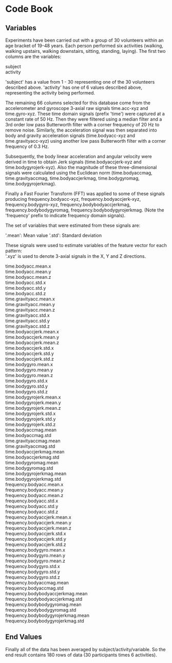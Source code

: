 Code Book
=========

Variables
---------

Experiments have been carried out with a group of 30 volunteers within an age bracket of 19-48 years. Each person performed six activities (walking, walking upstairs, walking downstairs, sitting, standing, laying). The first two columns are the variables:

subject  
activity

'subject' has a value from 1 - 30 representing one of the 30 volunteers described above. 'activity' has one of 6 values described above, representing the activity being performed. 

The remaining 66 columns selected for this database come from the accelerometer and gyroscope 3-axial raw signals time.acc-xyz and time.gyro-xyz. These time domain signals (prefix 'time') were captured at a constant rate of 50 Hz. Then they were filtered using a median filter and a 3rd order low pass Butterworth filter with a corner frequency of 20 Hz to remove noise. Similarly, the acceleration signal was then separated into body and gravity acceleration signals (time.bodyacc-xyz and time.gravityacc-xyz) using another low pass Butterworth filter with a corner frequency of 0.3 Hz. 

Subsequently, the body linear acceleration and angular velocity were derived in time to obtain Jerk signals (time.bodyaccjerk-xyz and time.bodygyrojerk-xyz). Also the magnitude of these three-dimensional signals were calculated using the Euclidean norm (time.bodyaccmag, time.gravityaccmag, time.bodyaccjerkmag, time.bodygyromag, time.bodygyrojerkmag). 

Finally a Fast Fourier Transform (FFT) was applied to some of these signals producing frequency.bodyacc-xyz, frequency.bodyaccjerk-xyz, frequency.bodygyro-xyz, frequency.bodybodyaccjerkmag, frequency.bodybodygyromag, frequency.bodybodygyrojerkmag. (Note the 'frequency' prefix to indicate frequency domain signals). 

The set of variables that were estimated from these signals are: 

'.mean': Mean value
'.std': Standard deviation

These signals were used to estimate variables of the feature vector for each pattern:  
'.xyz' is used to denote 3-axial signals in the X, Y and Z directions.

time.bodyacc.mean.x  
time.bodyacc.mean.y  
time.bodyacc.mean.z  
time.bodyacc.std.x  
time.bodyacc.std.y  
time.bodyacc.std.z  
time.gravityacc.mean.x  
time.gravityacc.mean.y  
time.gravityacc.mean.z  
time.gravityacc.std.x  
time.gravityacc.std.y  
time.gravityacc.std.z  
time.bodyaccjerk.mean.x  
time.bodyaccjerk.mean.y  
time.bodyaccjerk.mean.z  
time.bodyaccjerk.std.x  
time.bodyaccjerk.std.y  
time.bodyaccjerk.std.z  
time.bodygyro.mean.x  
time.bodygyro.mean.y  
time.bodygyro.mean.z  
time.bodygyro.std.x  
time.bodygyro.std.y  
time.bodygyro.std.z  
time.bodygyrojerk.mean.x  
time.bodygyrojerk.mean.y  
time.bodygyrojerk.mean.z  
time.bodygyrojerk.std.x  
time.bodygyrojerk.std.y  
time.bodygyrojerk.std.z  
time.bodyaccmag.mean  
time.bodyaccmag.std  
time.gravityaccmag.mean  
time.gravityaccmag.std  
time.bodyaccjerkmag.mean  
time.bodyaccjerkmag.std  
time.bodygyromag.mean  
time.bodygyromag.std  
time.bodygyrojerkmag.mean  
time.bodygyrojerkmag.std  
frequency.bodyacc.mean.x  
frequency.bodyacc.mean.y  
frequency.bodyacc.mean.z  
frequency.bodyacc.std.x  
frequency.bodyacc.std.y  
frequency.bodyacc.std.z  
frequency.bodyaccjerk.mean.x  
frequency.bodyaccjerk.mean.y  
frequency.bodyaccjerk.mean.z  
frequency.bodyaccjerk.std.x  
frequency.bodyaccjerk.std.y  
frequency.bodyaccjerk.std.z  
frequency.bodygyro.mean.x  
frequency.bodygyro.mean.y  
frequency.bodygyro.mean.z  
frequency.bodygyro.std.x  
frequency.bodygyro.std.y  
frequency.bodygyro.std.z  
frequency.bodyaccmag.mean  
frequency.bodyaccmag.std  
frequency.bodybodyaccjerkmag.mean  
frequency.bodybodyaccjerkmag.std  
frequency.bodybodygyromag.mean  
frequency.bodybodygyromag.std  
frequency.bodybodygyrojerkmag.mean  
frequency.bodybodygyrojerkmag.std  

End Values
----------

Finally all of the data has been averaged by subject/activity/variable. So the end result contains 180 rows of data (30 participants times 6 activities).